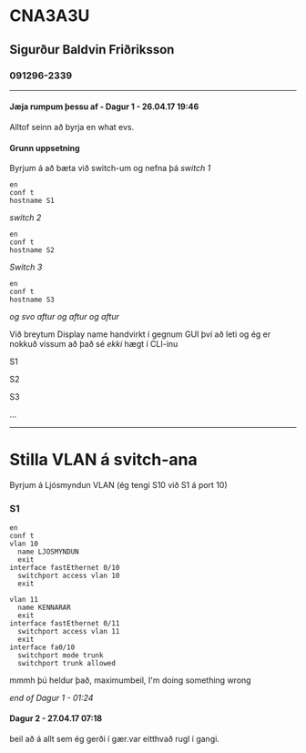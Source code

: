 # CNA3A3U
## Sigurður Baldvin Friðriksson
### 091296-2339

---
#### Jæja rumpum þessu af - Dagur 1 - 26.04.17 19:46
Alltof seinn að byrja en what evs.
#### Grunn uppsetning
Byrjum á að bæta við switch-um og nefna þá
*switch 1*
```
en
conf t
hostname S1
```
*switch 2*
```
en
conf t
hostname S2
```
*Switch 3*
```
en
conf t
hostname S3
```
*og svo aftur og aftur og aftur*

Við breytum Display name handvirkt í gegnum GUI því að leti og ég er nokkuð vissum að það sé *ekki* hægt í CLI-inu

S1

S2

S3

...

---
# Stilla VLAN á svitch-ana
Byrjum á Ljósmyndun VLAN
(ég tengi S10 við S1 á port 10)
### S1
```
en
conf t
vlan 10
  name LJOSMYNDUN
  exit
interface fastEthernet 0/10
  switchport access vlan 10
  exit

vlan 11
  name KENNARAR
  exit
interface fastEthernet 0/11
  switchport access vlan 11
  exit
interface fa0/10
  switchport mode trunk
  switchport trunk allowed
```
mmmh þú heldur það, maximumbeil, I'm doing something wrong

*end of Dagur 1 - 01:24*

#### Dagur 2 - 27.04.17 07:18
beil að á allt sem ég gerði í gær.var eitthvað rugl í gangi.
